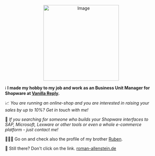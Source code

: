 <div align="center">
    <img src="https://roman-allenstein.de/logo.png" alt="Image" width="250" height="250" /><br />
</div>

ℹ️ **I made my hobby to my job and work as an Business Unit Manager for Shopware at [Vanilla Reply](https://vanilla.reply.com/).**

📈 *You are running an online-shop and you are interested in raising your sales by up to 10%? Get in touch with me!*

👀 *If you searching for someone who builds your Shopware interfaces to SAP, Microsoft, Lexware or other tools or even a whole e-commerce platform - just contact me!*

👨🏼‍💻 Go on and check also the profile of my brother [Ruben](https://github.com/rbnbhv).

🔗 Still there? Don't click on the link. [roman-allenstein.de](https://roman-allenstein.de)
